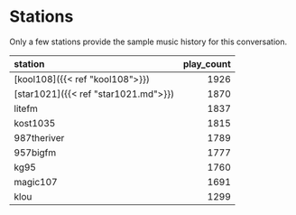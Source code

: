 # Stations

Only a few stations provide the sample music history for this conversation. 

| station     |   play_count |
|:------------|-------------:|
| [kool108]({{< ref "kool108">}})     |         1926 |
| [star1021]({{< ref "star1021.md">}})   |         1870 |
| litefm      |         1837 |
| kost1035    |         1815 |
| 987theriver |         1789 |
| 957bigfm    |         1777 |
| kg95        |         1760 |
| magic107    |         1691 |
| klou        |         1299 |